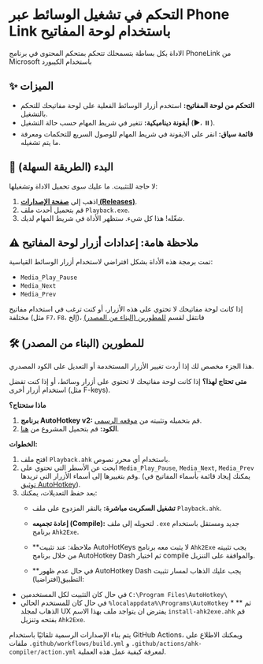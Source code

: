 # التحكم في تشغيل الوسائط عبر Phone Link باستخدام لوحة المفاتيح

الاداة بكل بساطة بتسمحلك تتحكم بمتحكم المحتوى في برنامج PhoneLink من Microsoft باستخدام الكيبورد

## ✨ الميزات

- **التحكم من لوحة المفاتيح:** استخدم أزرار الوسائط الفعلية على لوحة مفاتيحك للتحكم بالتشغيل.
- **أيقونة ديناميكية:** تتغير في شريط المهام حسب حالة التشغيل (▶️، ⏸️).
- **قائمة سياق:** انقر على الايقونة في شريط المهام للوصول السريع للتحكمات ومعرفة ما يتم تشغيله.

## 🚀 البدء (الطريقة السهلة)

لا حاجة للتثبيت. ما عليك سوى تحميل الاداة وتشغيلها:

1.  اذهب إلى **[صفحة الإصدارات (Releases)](https://github.com/Majhool/PhoneLink-Playback-Buttons/releases/latest)**.
2.  قم بتحميل أحدث ملف `Playback.exe`.
3.  شغّله\! هذا كل شيء. ستظهر الأداة في شريط المهام لديك.

## ⚠️ ملاحظة هامة: إعدادات أزرار لوحة المفاتيح

تمت برمجة هذه الأداة بشكل افتراضي لاستخدام أزرار الوسائط القياسية:

  * `Media_Play_Pause`
  * `Media_Next`
  * `Media_Prev`

إذا كانت لوحة مفاتيحك لا تحتوي على هذه الأزرار، أو كنت ترغب في استخدام مفاتيح مختلفة (مثل `F7`، `F8`، إلخ)، فانتقل لقسم [للمطورين (البناء من المصدر)](#%EF%B8%8F-للمطورين-البناء-من-المصدر)

## 🛠️ للمطورين (البناء من المصدر)
هذا الجزء مخصص لك إذا أردت تغيير الأزرار المستخدمة أو التعديل على الكود المصدري.

**متى تحتاج لهذا؟** إذا كانت لوحة مفاتيحك لا تحتوي على أزرار وسائط، أو إذا كنت تفضل استخدام أزرار أخرى (مثل F-keys).

**ماذا ستحتاج؟**

1.  **برنامج AutoHotkey v2:** قم بتحميله وتثبيته من [موقعه الرسمي](https://www.autohotkey.com/).
2.  **الكود:** قم بتحميل المشروع من [هنا](https://github.com/Majhool/PhoneLink-Playback-Buttons/archive/refs/heads/main.zip).

**الخطوات:**

1.  افتح ملف `Playback.ahk` باستخدام أي محرر نصوص.
2.  ابحث عن الأسطر التي تحتوي على `Media_Play_Pause`, `Media_Next`, `Media_Prev` وقم بتغييرها إلى أسماء الأزرار التي تريدها. (يمكنك إيجاد قائمة بأسماء المفاتيح في [توثيق AutoHotkey](https://www.autohotkey.com/docs/v2/KeyList.htm)).
3.  بعد حفظ التعديلات، يمكنك:
      * **تشغيل السكربت مباشرة:** بالنقر المزدوج على ملف `Playback.ahk`.
      * **إعادة تجميعه (Compile):** لتحويله إلى ملف `.exe` جديد ومستقل باستخدام برنامج `Ahk2Exe`.
      
      * **ملاحظة: عند تثبيت AutoHotKeys لا يثبت معه برنامج `Ahk2Exe` يجب تثبيته من خلال برنامج AutoHotkey Dash ثم اختيار compile والموافقة على التنزيل.
      *  **في حال عدم ظهور AutoHotkey Dash يجب عليك الذهاب لمسار تثبيت التطبيق(افتراضيا):
* في حال كان التثبيت لكل المستخدمين `C:\Program Files\AutoHotkey\`
* في حال كان للمستخدم الحالي `%localappdata%\Programs\AutoHotkey`
      * ** ثم الذهاب لمجلد UX يفترض ان يتواجد ملف بهذا الاسم `install-ahk2exe.ahk` قم بفتحه وتنزيل `Ahk2Exe`.

  
يتم بناء الإصدارات الرسمية تلقائيًا باستخدام GitHub Actions، ويمكنك الاطلاع على ملفات `.github/workflows/build.yml` و `.github/actions/ahk-compiler/action.yml` لمعرفة كيفية عمل هذه العملية.
